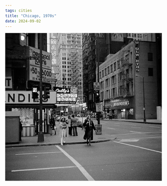 ```yaml
---
tags: cities
title: "Chicago, 1970s"
date: 2024-09-02
---
```




![chicago-1970s.jpeg](https://raw.githubusercontent.com/muneer78/muneer78.github.io/master/images/chicago-1970s.jpeg)
        